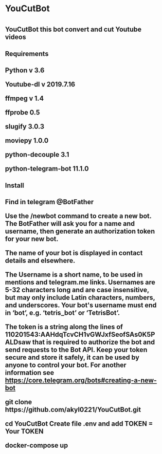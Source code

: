 <h1>YouCutBot<h1/>
<h2>YouCutBot this bot convert and cut Youtube videos<h2/>
<h2>Requirements<h2/>
<p>Python v 3.6 <p/>
<p>Youtube-dl v 2019.7.16<p/>
<p>ffmpeg	v 1.4 <p/>
<p>ffprobe	0.5	<p/>
<p>slugify	3.0.3<p/>
<p>moviepy	1.0.0<p/>
<p>python-decouple	3.1 <p/>
<p>python-telegram-bot	11.1.0<p/>


<h2>Install<h2/>
<p>Find in telegram @BotFather<p/>
<p>Use the /newbot command to create a new bot. The BotFather will ask you for a name and username, then generate an authorization token for your new bot.

The name of your bot is displayed in contact details and elsewhere.

The Username is a short name, to be used in mentions and telegram.me links. Usernames are 5-32 characters long and are case insensitive, but may only include Latin characters, numbers, and underscores. Your bot's username must end in ‘bot’, e.g. ‘tetris_bot’ or ‘TetrisBot’.

The token is a string along the lines of 110201543:AAHdqTcvCH1vGWJxfSeofSAs0K5PALDsaw that is required to authorize the bot and send requests to the Bot API. Keep your token secure and store it safely, it can be used by anyone to control your bot.
For another information see https://core.telegram.org/bots#creating-a-new-bot
<p/>
<p>git clone https://github.com/akyl0221/YouCutBot.git<p/>
<p>cd YouCutBot
 Create file .env and add
    TOKEN = Your TOKEN
<p/>
<p>docker-compose up<p/>

